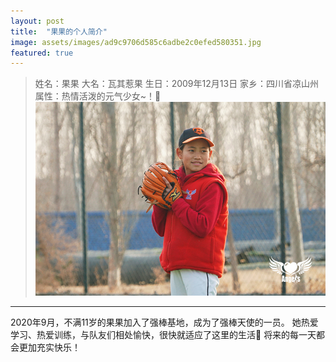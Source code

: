 ```yaml
---
layout: post
title:  "果果的个人简介"
image: assets/images/ad9c9706d585c6adbe2c0efed580351.jpg
featured: true
---
```

> 姓名：果果
> 大名：瓦其惹果
> 生日：2009年12月13日
> 家乡：四川省凉山州
> 属性：热情活泼的元气少女~！:angel:
![002](../assets/images/IMG_5687.jpg)
***
2020年9月，不满11岁的果果加入了强棒基地，成为了强棒天使的一员。
她热爱学习、热爱训练，与队友们相处愉快，很快就适应了这里的生活:two_women_holding_hands:
将来的每一天都会更加充实快乐！
